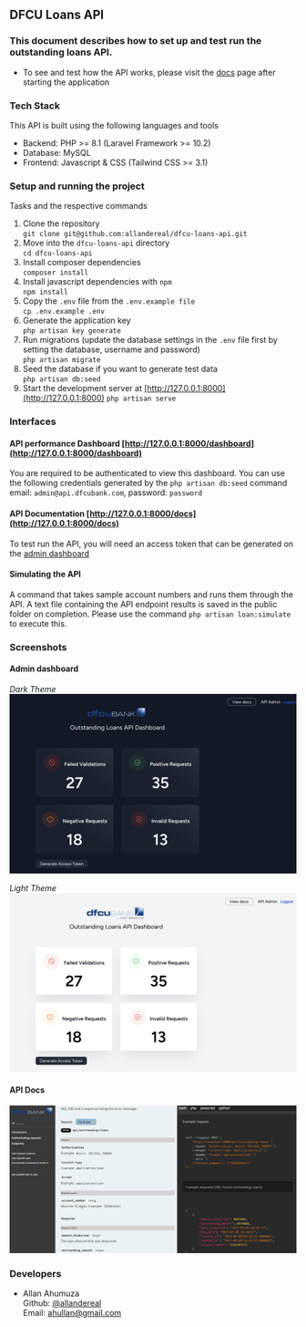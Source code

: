 ## DFCU Loans API

### This document describes how to set up and test run the outstanding loans API.
- To see and test how the API works, please visit the [docs](http://127.0.0.1:8000/docs) page after starting the application

### Tech Stack
This API is built using the following languages and tools  
- Backend: PHP >= 8.1 (Laravel Framework >= 10.2)
- Database: MySQL
- Frontend: Javascript & CSS (Tailwind CSS >= 3.1)

### Setup and running the project
Tasks and the respective commands

1. Clone the repository  
`git clone git@github.com:allandereal/dfcu-loans-api.git`
2. Move into the `dfcu-loans-api` directory  
`cd dfcu-loans-api`
3. Install composer dependencies  
`composer install`
4. Install javascript dependencies with `npm`  
`npm install`
5. Copy the `.env` file from the `.env.example file`  
`cp .env.example .env`
6. Generate the application key  
`php artisan key generate`
7. Run migrations (update the database settings in the `.env` file first by setting the database, username and password)  
`php artisan migrate`
8. Seed the database if you want to generate test data  
`php artisan db:seed`
9. Start the development server at [http://127.0.0.1:8000](http://127.0.0.1:8000)
`php artisan serve`

### Interfaces
#### API performance Dashboard  [http://127.0.0.1:8000/dashboard](http://127.0.0.1:8000/dashboard)
You are required to be authenticated to view this dashboard.
You can use the following credentials generated by the `php artisan db:seed` command
email: `admin@api.dfcubank.com`, password: `password`

#### API Documentation [http://127.0.0.1:8000/docs](http://127.0.0.1:8000/docs)
To test run the API, you will need an access token that can be generated 
on the [admin dashboard](http://127.0.0.1:8000/dashboard)  

#### Simulating the API
A command that takes sample account numbers and runs them through the API.
A text file containing the API endpoint results is saved in the public folder on completion.
Please use the command `php artisan loan:simulate` to execute this.

### Screenshots
#### Admin dashboard

*Dark Theme*
![admin dashboard dark](public/images/admin-dark.png "Admin Dashboard")

*Light Theme*  
![admin dashboard light](public/images/admin-light.png "Admin Dashboard Light")

#### API Docs
![api docs](public/images/api-docs.png "API Docs")


### Developers
- Allan Ahumuza  
Github: [@allandereal](https://github.com/allandereal)  
Email: [ahullan@gmail.com](mailto:ahullan@gmail.com)

